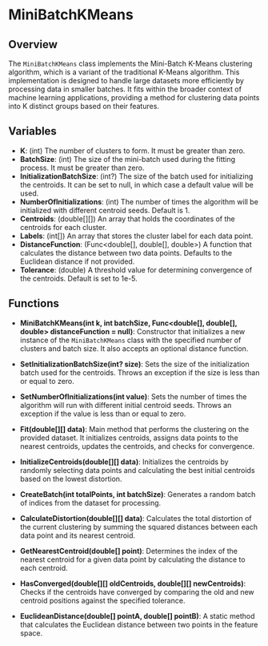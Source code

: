 # MiniBatchKMeans

## Overview
The `MiniBatchKMeans` class implements the Mini-Batch K-Means clustering algorithm, which is a variant of the traditional K-Means algorithm. This implementation is designed to handle large datasets more efficiently by processing data in smaller batches. It fits within the broader context of machine learning applications, providing a method for clustering data points into K distinct groups based on their features.

## Variables

- **K**: (int) The number of clusters to form. It must be greater than zero.
- **BatchSize**: (int) The size of the mini-batch used during the fitting process. It must be greater than zero.
- **InitializationBatchSize**: (int?) The size of the batch used for initializing the centroids. It can be set to null, in which case a default value will be used.
- **NumberOfInitializations**: (int) The number of times the algorithm will be initialized with different centroid seeds. Default is 1.
- **Centroids**: (double[][]) An array that holds the coordinates of the centroids for each cluster.
- **Labels**: (int[]) An array that stores the cluster label for each data point.
- **DistanceFunction**: (Func<double[], double[], double>) A function that calculates the distance between two data points. Defaults to the Euclidean distance if not provided.
- **Tolerance**: (double) A threshold value for determining convergence of the centroids. Default is set to 1e-5.

## Functions

- **MiniBatchKMeans(int k, int batchSize, Func<double[], double[], double> distanceFunction = null)**: 
  Constructor that initializes a new instance of the `MiniBatchKMeans` class with the specified number of clusters and batch size. It also accepts an optional distance function.

- **SetInitializationBatchSize(int? size)**: 
  Sets the size of the initialization batch used for the centroids. Throws an exception if the size is less than or equal to zero.

- **SetNumberOfInitializations(int value)**: 
  Sets the number of times the algorithm will run with different initial centroid seeds. Throws an exception if the value is less than or equal to zero.

- **Fit(double[][] data)**: 
  Main method that performs the clustering on the provided dataset. It initializes centroids, assigns data points to the nearest centroids, updates the centroids, and checks for convergence.

- **InitializeCentroids(double[][] data)**: 
  Initializes the centroids by randomly selecting data points and calculating the best initial centroids based on the lowest distortion.

- **CreateBatch(int totalPoints, int batchSize)**: 
  Generates a random batch of indices from the dataset for processing.

- **CalculateDistortion(double[][] data)**: 
  Calculates the total distortion of the current clustering by summing the squared distances between each data point and its nearest centroid.

- **GetNearestCentroid(double[] point)**: 
  Determines the index of the nearest centroid for a given data point by calculating the distance to each centroid.

- **HasConverged(double[][] oldCentroids, double[][] newCentroids)**: 
  Checks if the centroids have converged by comparing the old and new centroid positions against the specified tolerance.

- **EuclideanDistance(double[] pointA, double[] pointB)**: 
  A static method that calculates the Euclidean distance between two points in the feature space.